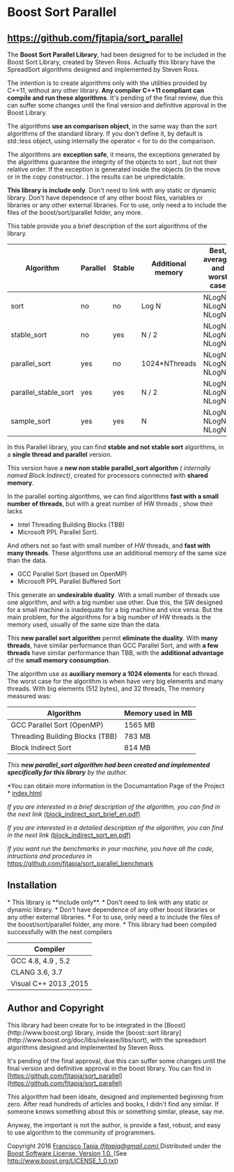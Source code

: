 
<h1>Boost Sort Parallel</h1>
<h2> <a href="https://github.com/fjtapia/sort_parallel">https://github.com/fjtapia/sort_parallel</a> </h2>


The **Boost Sort Parallel Library**, had been designed for to be included in the Boost Sort Library, created by Steven Ross. Actually this library have the SpreadSort algorithms designed and implemented by Steven Ross.

The intention is to create algorithms only with the utilities provided by C++11, without any other library. **Any compiler C++11  compliant can compile and run these algorithms**. It's pending of the final review, due this can suffer some changes until the final version and definitive approval in the Boost Library.

The algorithms **use an comparison object**, in the same way than the sort algorithms of the standard library. If you don't define it, by default is std::less object, using internally the operator < for to do the comparison.

The algorithms are **exception safe**, it means,  the exceptions generated by the algorithms guarantee the integrity of the objects to sort , but not their relative order. If the exception is generated inside the objects (in the move or in the copy constructor.. ) the results can be unpredictable.

**This library is include only**. Don't need to link with any static or dynamic library. Don't have  dependence of any other boost files, variables or libraries or any other external libraries. For to use, only need a to include the files of the boost/sort/parallel folder, any more.

This table provide you a brief description of the sort algorithms of the library.

| Algorithm | Parallel | Stable | Additional memory | Best, average, and worst case |
| --- | --- | --- | --- | --- |
| sort | no | no | Log N  | NLogN, NLogN, NLogN |
| stable\_sort | no | yes| N / 2 | NLogN, NLogN, NLogN   |
| parallel\_sort | yes | no | 1024\*NThreads | NLogN, NLogN, NLogN  |
| parallel\_stable\_sort| yes | yes | N / 2 | NLogN, NLogN, NLogN   |
| sample\_sort | yes | yes | N  | NLogN, NLogN, NLogN  |

In this Parallel library, you can find **stable and not stable sort** algorithms, in a **single thread and parallel** version.

This version have a **new non stable parallel\_sort algorithm** *( internally named Block Indirect)*, created for processors connected with **shared memory**.

In the parallel sorting algorithms, we can find algorithms **fast with a small number of threads**, but with a great number of HW threads , show their lacks

- Intel Threading Building Blocks (TBB)
- Microsoft PPL Parallel Sort).

And others not so fast with small number of HW threads, and **fast with many threads**. These algorithms use an additional memory of the same size than the data.

 - GCC Parallel Sort (based on OpenMP)
 - Microsoft PPL Parallel Buffered Sort

This generate an **undesirable duality**. With a small number of threads use one algorithm, and with a big number use other. Due this, the SW designed for a small machine is inadequate for a big machine and vice versa. But the main problem, for the algorithms for a big number of HW threads is the memory used, usually of the same size than the data.

This **new parallel sort algorithm** permit **eliminate the duality**.  With  **many threads**, have similar performance than GCC Parallel Sort, and with  **a few threads** have similar performance than TBB, with the **additional advantage** of the **small memory consumption**.

The algorithm use as **auxiliary memory a 1024 elements** for each thread. The worst case for the algorithm is when have very big elements and many threads. With big elements (512 bytes), and 32 threads, The memory measured was:

| Algorithm | Memory used in MB |
| --- | --- |
| GCC Parallel Sort (OpenMP) | 1565 MB |
| Threading Building Blocks (TBB) | 783 MB |
| Block Indirect Sort | 814 MB |

*This **new parallel\_sort algorithm had been  created and implemented specifically for this library** by the author.*

*You can obtain more information in the Documantation Page of the Project  * [index.html](index.html)

*If you  are interested in a brief description of the algorithm, you can find in the next link* 
[(block_indirect_sort_brief_en.pdf)](block_indirect_sort_brief_en.pdf)

*If you  are interested in a detailed description of the algorithm, you can find in the next link* 
[(block_indirect_sort_en.pdf)](block_indirect_sort_en.pdf)

*If you want run the benchmarks in your machine, you have all the code, intructions and procedures in*
<a href="https://github.com/fjtapia/sort_parallel_benchmark">https://github.com/fjtapia/sort_parallel_benchmark</a>

<h2>Installation </h2>
 * This library is **include only**.  
 * Don't need to link with any static or dynamic library.
 * Don't have  dependence of any other boost libraries or any other external libraries.
 * For to use, only need a to include the files of the boost/sort/parallel folder, any more.  
 * This library had been compiled successfully with the next compilers
 
| Compiler |
| --- |
| GCC  4.8, 4.9 , 5.2 |
| CLANG 3.6, 3.7|
| Visual C++ 2013 ,2015|


<h2>Author and Copyright</h2>
This library had been create for to be integrated in the [Boost](http://www.boost.org) library, inside the [boost::sort library](http://www.boost.org/doc/libs/release/libs/sort),
with the spreadsort algorithms designed and implemented by Steven Ross.

It's pending of the final approval, due this can suffer some changes until the final version and definitive approval in the boost library.  You can find in  [https://github.com/fjtapia/sort_parallel](https://github.com/fjtapia/sort_parallel)

This algorithm had been ideate, designed and implemented beginning from zero. After read hundreds of articles and books, I didn't find any similar. If someone knows something about this or something similar, please, say me.

Anyway, the important is not the author, is provide a fast, robust, and easy to use algorithm to the community of programmers.

Copyright 2016  [Francisco Tapia *(fjtapia@gmail.com)* ](mail:fjtapia@gmail.com)
Distributed under the [Boost Software License, Version 1.0. ](http://www.boost.org/LICENSE_1_0.txt)  (See http://www.boost.org/LICENSE_1_0.txt)
